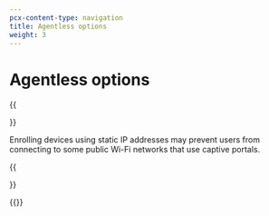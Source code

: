 ```yaml
---
pcx-content-type: navigation
title: Agentless options
weight: 3
---
```


# Agentless options

{{<Aside type="Warning">}}

Enrolling devices using static IP addresses may prevent users from connecting to some public Wi-Fi networks that use captive portals.

{{</Aside>}}

{{<directory-listing>}}
